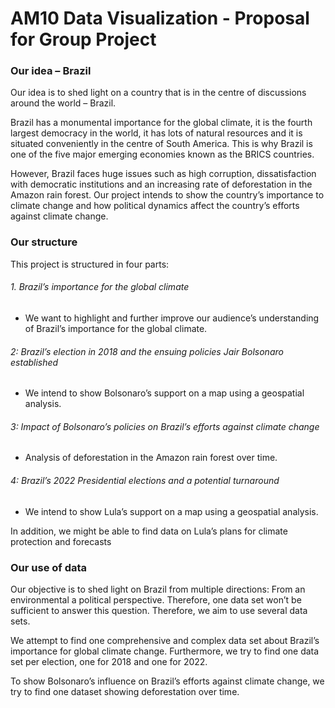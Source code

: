 # AM10 Data Visualization - Proposal for Group Project 

### Our idea – Brazil

Our idea is to shed light on a country that is in the centre of discussions around the world – Brazil. 

Brazil has a monumental importance for the global climate, it is the fourth largest democracy in the world, it has lots of natural resources and it is situated conveniently in the centre of South America. This is why Brazil is one of the five major emerging economies known as the BRICS countries.  

However, Brazil faces huge issues such as high corruption, dissatisfaction with democratic institutions and an increasing rate of deforestation in the Amazon rain forest. Our project intends to show the country’s importance to climate change and how political dynamics affect the country’s efforts against climate change.

### Our structure 

This project is structured in four parts:

###### 1. Brazil’s importance for the global climate     

* We want to highlight and further improve our audience’s understanding of Brazil’s importance for the global climate.

###### 2: Brazil’s election in 2018 and the ensuing policies Jair Bolsonaro established 

* We intend to show Bolsonaro’s support on a map using a geospatial analysis.

###### 3: Impact of Bolsonaro’s policies on Brazil’s efforts against climate change 

* Analysis of deforestation in the Amazon rain forest over time.

###### 4: Brazil’s 2022 Presidential elections and a potential turnaround 

* We intend to show Lula’s support on a map using a geospatial analysis.

In addition, we might be able to find data on Lula’s plans for climate protection and forecasts 

### Our use of data 

Our objective is to shed light on Brazil from multiple directions: From an environmental a political perspective. Therefore, one data set won’t be sufficient to answer this question. Therefore, we aim to use several data sets.

We attempt to find one comprehensive and complex data set about Brazil’s importance for global climate change. Furthermore, we try to find one data set per election, one for 2018 and one for 2022.

To show Bolsonaro’s influence on Brazil’s efforts against climate change, we try to find one dataset showing deforestation over time.
